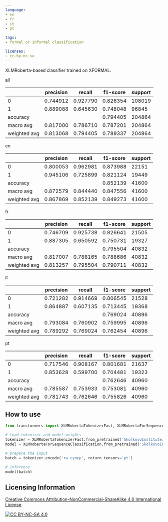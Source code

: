 ```yaml
---
language:
- en
- fr
- it
- pt

tags:
- formal or informal classification

licenses:
- cc-by-nc-sa
---
```


XLMRoberta-based classifier trained on XFORMAL.


all

|              | precision | recall   | f1-score | support |
|--------------|-----------|----------|----------|---------|
| 0            | 0.744912  | 0.927790 | 0.826354 | 108019  |
| 1            | 0.889088  | 0.645630 | 0.748048 | 96845   |
| accuracy     |           |          | 0.794405 | 204864  |
| macro avg    | 0.817000  | 0.786710 | 0.787201 | 204864  |
| weighted avg | 0.813068  | 0.794405 | 0.789337 | 204864  |


en

|              | precision | recall   | f1-score | support |
|--------------|-----------|----------|----------|---------|
| 0            | 0.800053  | 0.962981 | 0.873988 | 22151   |
| 1            | 0.945106  | 0.725899 | 0.821124 | 19449   |
| accuracy     |           |          | 0.852139 | 41600   |
| macro avg    | 0.872579  | 0.844440 | 0.847556 | 41600   |
| weighted avg | 0.867869  | 0.852139 | 0.849273 | 41600   |

fr

|              | precision | recall   | f1-score | support |
|--------------|-----------|----------|----------|---------|
| 0            | 0.746709  | 0.925738 | 0.826641 | 21505   |
| 1            | 0.887305  | 0.650592 | 0.750731 | 19327   |
| accuracy     |           |          | 0.795504 | 40832   |
| macro avg    | 0.817007  | 0.788165 | 0.788686 | 40832   |
| weighted avg | 0.813257  | 0.795504 | 0.790711 | 40832   |

it

|              | precision | recall   | f1-score | support |
|--------------|-----------|----------|----------|---------|
| 0            | 0.721282  | 0.914669 | 0.806545 | 21528   |
| 1            | 0.864887  | 0.607135 | 0.713445 | 19368   |
| accuracy     |           |          | 0.769024 | 40896   |
| macro avg    | 0.793084  | 0.760902 | 0.759995 | 40896   |
| weighted avg | 0.789292  | 0.769024 | 0.762454 | 40896   |

pt

|              | precision | recall   | f1-score | support |
|--------------|-----------|----------|----------|---------|
| 0            | 0.717546  | 0.908167 | 0.801681 | 21637   |
| 1            | 0.853628  | 0.599700 | 0.704481 | 19323   |
| accuracy     |           |          | 0.762646 | 40960   |
| macro avg    | 0.785587  | 0.753933 | 0.753081 | 40960   |
| weighted avg | 0.781743  | 0.762646 | 0.755826 | 40960   |

## How to use
```python
from transformers import XLMRobertaTokenizerFast, XLMRobertaForSequenceClassification

# load tokenizer and model weights
tokenizer = XLMRobertaTokenizerFast.from_pretrained('SkolkovoInstitute/xlmr_formality_classifier')
model = XLMRobertaForSequenceClassification.from_pretrained('SkolkovoInstitute/xlmr_formality_classifier')

# prepare the input
batch = tokenizer.encode('ты супер', return_tensors='pt')

# inference
model(batch)
```


## Licensing Information

[Creative Commons Attribution-NonCommercial-ShareAlike 4.0 International License][cc-by-nc-sa].

[![CC BY-NC-SA 4.0][cc-by-nc-sa-image]][cc-by-nc-sa]

[cc-by-nc-sa]: http://creativecommons.org/licenses/by-nc-sa/4.0/
[cc-by-nc-sa-image]: https://i.creativecommons.org/l/by-nc-sa/4.0/88x31.png